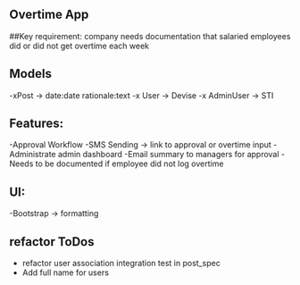 ## Overtime App

##Key requirement: company needs documentation that salaried employees did or did not get overtime each week

## Models
-xPost -> date:date rationale:text
-x User -> Devise
-x AdminUser -> STI


## Features:
-Approval Workflow
-SMS Sending -> link to approval or overtime input
-Administrate admin dashboard
-Email summary to managers for approval
-Needs to be documented if employee did not log overtime


## UI:
-Bootstrap -> formatting

## refactor ToDos
- refactor user association integration test in post_spec
- Add full name for users